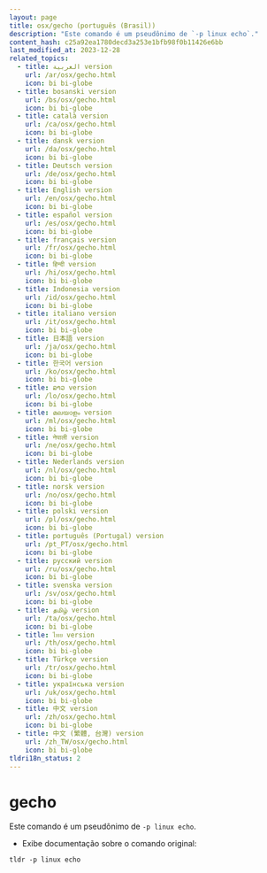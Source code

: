 ```yaml
---
layout: page
title: osx/gecho (português (Brasil))
description: "Este comando é um pseudônimo de `-p linux echo`."
content_hash: c25a92ea1780decd3a253e1bfb98f0b11426e6bb
last_modified_at: 2023-12-28
related_topics:
  - title: العربية version
    url: /ar/osx/gecho.html
    icon: bi bi-globe
  - title: bosanski version
    url: /bs/osx/gecho.html
    icon: bi bi-globe
  - title: català version
    url: /ca/osx/gecho.html
    icon: bi bi-globe
  - title: dansk version
    url: /da/osx/gecho.html
    icon: bi bi-globe
  - title: Deutsch version
    url: /de/osx/gecho.html
    icon: bi bi-globe
  - title: English version
    url: /en/osx/gecho.html
    icon: bi bi-globe
  - title: español version
    url: /es/osx/gecho.html
    icon: bi bi-globe
  - title: français version
    url: /fr/osx/gecho.html
    icon: bi bi-globe
  - title: हिन्दी version
    url: /hi/osx/gecho.html
    icon: bi bi-globe
  - title: Indonesia version
    url: /id/osx/gecho.html
    icon: bi bi-globe
  - title: italiano version
    url: /it/osx/gecho.html
    icon: bi bi-globe
  - title: 日本語 version
    url: /ja/osx/gecho.html
    icon: bi bi-globe
  - title: 한국어 version
    url: /ko/osx/gecho.html
    icon: bi bi-globe
  - title: ລາວ version
    url: /lo/osx/gecho.html
    icon: bi bi-globe
  - title: മലയാളം version
    url: /ml/osx/gecho.html
    icon: bi bi-globe
  - title: नेपाली version
    url: /ne/osx/gecho.html
    icon: bi bi-globe
  - title: Nederlands version
    url: /nl/osx/gecho.html
    icon: bi bi-globe
  - title: norsk version
    url: /no/osx/gecho.html
    icon: bi bi-globe
  - title: polski version
    url: /pl/osx/gecho.html
    icon: bi bi-globe
  - title: português (Portugal) version
    url: /pt_PT/osx/gecho.html
    icon: bi bi-globe
  - title: русский version
    url: /ru/osx/gecho.html
    icon: bi bi-globe
  - title: svenska version
    url: /sv/osx/gecho.html
    icon: bi bi-globe
  - title: தமிழ் version
    url: /ta/osx/gecho.html
    icon: bi bi-globe
  - title: ไทย version
    url: /th/osx/gecho.html
    icon: bi bi-globe
  - title: Türkçe version
    url: /tr/osx/gecho.html
    icon: bi bi-globe
  - title: українська version
    url: /uk/osx/gecho.html
    icon: bi bi-globe
  - title: 中文 version
    url: /zh/osx/gecho.html
    icon: bi bi-globe
  - title: 中文 (繁體, 台灣) version
    url: /zh_TW/osx/gecho.html
    icon: bi bi-globe
tldri18n_status: 2
---
```

# gecho

Este comando é um pseudônimo de `-p linux echo`.

- Exibe documentação sobre o comando original:

`tldr -p linux echo`
